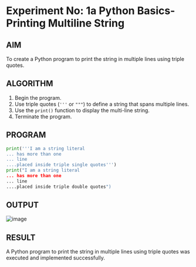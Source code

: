 # Experiment No: 1a Python Basics- Printing Multiline String

## AIM  
To create a Python program to print the string in multiple lines using triple quotes.

## ALGORITHM  
1. Begin the program.  
2. Use triple quotes (`'''` or `"""`) to define a string that spans multiple lines.  
3. Use the `print()` function to display the multi-line string.  
4. Terminate the program.

## PROGRAM
```python
print('''I am a string literal
... has more than one
... line
....placed inside triple single quotes''')
print("I am a string literal
... has more than one
... line
....placed inside triple double quotes")
```
## OUTPUT

![image](https://github.com/user-attachments/assets/1d8686f0-7e95-4c5a-b986-80ce70d16667)


## RESULT
A Python program to print the string in multiple lines using triple quotes was executed and implemented successfully.
